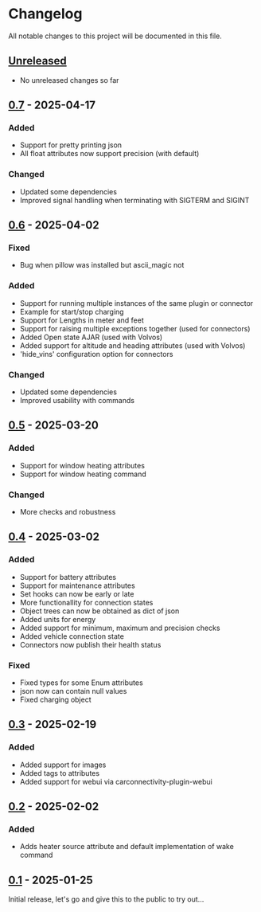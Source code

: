 # Changelog

All notable changes to this project will be documented in this file.

## [Unreleased]
- No unreleased changes so far

## [0.7] - 2025-04-17
### Added
- Support for pretty printing json
- All float attributes now support precision (with default)

### Changed
- Updated some dependencies
- Improved signal handling when terminating with SIGTERM and SIGINT

## [0.6] - 2025-04-02
### Fixed
- Bug when pillow was installed but ascii_magic not

### Added
- Support for running multiple instances of the same plugin or connector
- Example for start/stop charging
- Support for Lengths in meter and feet
- Support for raising multiple exceptions together (used for connectors)
- Added Open state AJAR (used with Volvos)
- Added support for altitude and heading attributes (used with Volvos)
- 'hide_vins' configuration option for connectors

### Changed
- Updated some dependencies
- Improved usability with commands

## [0.5] - 2025-03-20
### Added
- Support for window heating attributes
- Support for window heating command
### Changed
- More checks and robustness

## [0.4] - 2025-03-02
### Added
- Support for battery attributes
- Support for maintenance attributes
- Set hooks can now be early or late
- More functionallity for connection states
- Object trees can now be obtained as dict of json
- Added units for energy
- Added support for minimum, maximum and precision checks
- Added vehicle connection state
- Connectors now publish their health status

### Fixed
- Fixed types for some Enum attributes
- json now can contain null values
- Fixed charging object

## [0.3] - 2025-02-19
### Added
- Added support for images
- Added tags to attributes
- Added support for webui via carconnectivity-plugin-webui

## [0.2] - 2025-02-02
### Added
- Adds heater source attribute and default implementation of wake command

## [0.1] - 2025-01-25
Initial release, let's go and give this to the public to try out...

[unreleased]: https://github.com/tillsteinbach/CarConnectivity/compare/v0.7...HEAD
[0.7]: https://github.com/tillsteinbach/CarConnectivity/releases/tag/v0.7
[0.6]: https://github.com/tillsteinbach/CarConnectivity/releases/tag/v0.6
[0.5]: https://github.com/tillsteinbach/CarConnectivity/releases/tag/v0.5
[0.4]: https://github.com/tillsteinbach/CarConnectivity/releases/tag/v0.4
[0.3]: https://github.com/tillsteinbach/CarConnectivity/releases/tag/v0.3
[0.2]: https://github.com/tillsteinbach/CarConnectivity/releases/tag/v0.2
[0.1]: https://github.com/tillsteinbach/CarConnectivity/releases/tag/v0.1
